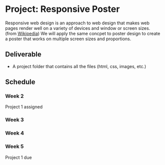 # Project: Responsive Poster

Responsive web design is an approach to web design that makes web pages render well on a variety of devices and window or screen sizes. (from [Wikipedia](https://en.wikipedia.org/wiki/Responsive_web_design)) We will apply the same concpet to poster design to create a poster that works on multiple screen sizes and proportions.



## Deliverable
- A project folder that contains all the files (html, css, images, etc.)

## Schedule

### Week 2
Project 1 assigned

### Week 3


### Week 4


### Week 5
Project 1 due
